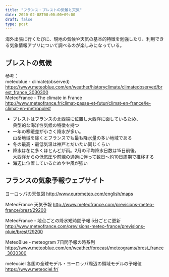 ```yaml
---
title: "フランス・ブレストの気候と天気"
date: 2020-02-08T00:00:00+09:00
draft: false
type: post
---
```


海外出張に行くたびに、現地の気候や天気の基本的特徴を勉強したり、利用できる気象情報アプリについて調べるのが楽しみになっている。

## ブレストの気候

参考：<br>
meteoblue - climate(observed)<br>
https://www.meteoblue.com/en/weather/historyclimate/climateobserved/brest_france_3030300<br>
MeteoFrance - The climate in France<br>
http://www.meteofrance.fr/climat-passe-et-futur/climat-en-france/le-climat-en-metropole#

- ブレストはフランスの北西端に位置し大西洋に面しているため、<br>典型的な海洋性気候の特徴を持つ
- 一年の寒暖差が小さく降水が多い。<br>山岳地域を除くとフランスでも最も降水量の多い地域である
- 冬の最高・最低気温は神戸とだいたい同じくらい
- 降水は冬に多くほとんどが雨。2月の平均降水日数は15日前後。<br>大西洋からの低気圧や前線の通過に伴って数日～約10日周期で推移する
- 海辺に位置しているためやや風が強い

## フランスの気象予報ウェブサイト

ヨーロッパの天気図
http://www.eurometeo.com/english/maps

MeteoFrance 天気予報
http://www.meteofrance.com/previsions-meteo-france/brest/29200

MeteoFrance - 地点ごとの降水短時間予報 5分ごとに更新
http://www.meteofrance.com/previsions-meteo-france/previsions-pluie/brest/29200

MeteoBlue - meteogram 7日間予報の時系列
https://www.meteoblue.com/en/weather/forecast/meteograms/brest_france_3030300

meteociel 各国の全球モデル・ヨーロッパ周辺の領域モデルの予報値
https://www.meteociel.fr/
